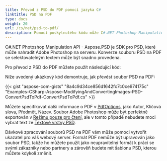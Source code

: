 ```yaml
---
title: Převod z PSD do PDF pomocí jazyka C#
linktitle: PSD na PDF
type: docs
weight: 20
url: /cs/net/psd-to-pdf/
description: Pomocí poskytnutého kódu může C#.NET Photoshop Manipulation API nahradit Adobe Photoshop na serveru a převést soubory PSD na PDF se selektovatelným textem.
---
```


C#.NET Photoshop Manipulation API - Aspose.PSD je SDK pro PSD, které může nahradit Adobe Photoshop na serveru. Konverze souboru PSD na PDF se selektovatelným textem může být snadno provedena.

Pro převod z PSD do PDF můžete použít následující kód:

Níže uvedený ukázkový kód demontruje, jak převést soubor PSD na PDF:

{{< gist "aspose-com-gists" "8a4c9d34ce856d1642fc7c0ce974175c" "Examples-CSharp-Aspose-ModifyingAndConvertingImages-PSD-ConvertPsdToPdf-ConvertPsdToPdf.cs" >}}

Můžete specifikovat další informace o PDF v [PdfOptions](https://reference.aspose.com/psd/net/aspose.psd.imageoptions/pdfoptions), jako Autor, Klíčová slova, Předmět, Název. Soubor Adobe Photoshop může být perfektně exportován v [Režimu pouze pro čtení,](https://reference.aspose.com/psd/net/aspose.psd.imageloadoptions/psdloadoptions/properties/readonlymode) ale v tomto případě nebudete moci vybrat text ze [Textové vrstvy PSD](https://reference.aspose.com/psd/net/aspose.psd.fileformats.psd.layers/textlayer).

Dávkové zpracování souborů PSD na PDF vám může pomoci vytvořit ukazatel pro váš webový server. Formát PDF nemůže být upravován jako soubor PSD, takže ho můžete použít jako neupravitelný formát k práci se svými zákazníky nebo partnery a zárověň budete mít šablonu PSD, kterou můžete kdykoli změnit.
